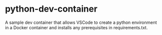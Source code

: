 # python-dev-container

A sample dev container that allows VSCode to create a python environment in a Docker container and installs any prerequisites in requirements.txt.